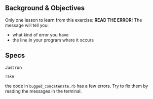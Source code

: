 ## Background & Objectives

Only one lesson to learn from this exercise: **READ THE ERROR**! The message will tell you:
- what kind of error you have
- the line in your program where it occurs

## Specs

Just run

```bash
rake
```

the code in `bugged_concatenate.rb` has a few errors. Try to fix them by reading the messages in the terminal.
